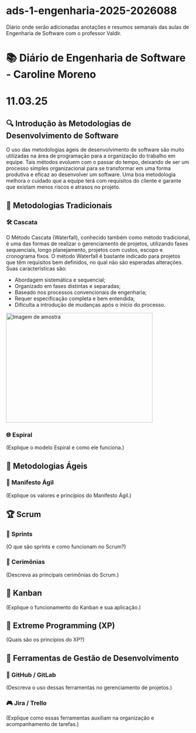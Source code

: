 # ads-1-engenharia-2025-2026088
Diário onde serão adicionadas anotações e resumos semanais das aulas de Engenharia de Software com o professor Valdir.

# 📚 Diário de Engenharia de Software - Caroline Moreno

# 11.03.25

## 🔍 Introdução às Metodologias de Desenvolvimento de Software  
O uso das metodologias ágeis de desenvolvimento de software são muito utilizadas na área de programação para a organização do trabalho em equipe. Tais métodos evoluem com o passar do tempo, deixando de ser um processo simples organizacional para se transformar em uma forma produtiva e eficaz ao desenvolver um software. Uma boa metodologia melhora o cuidado que a equipe terá com requisitos do cliente e garante que existam menos riscos e atrasos no projeto.

## 📖 Metodologias Tradicionais  
### 🛠️ Cascata  
O Método Cascata (Waterfall), conhecido também como método tradicional, é uma das formas de realizar o gerenciamento de projetos, utilizando fases sequenciais, longo planejamento, projetos com custos, escopo e cronograma fixos. O método Waterfall é bastante indicado para projetos que têm requisitos bem definidos, no qual não são esperadas alterações. Suas características são:
* Abordagem sistemática e sequencial;
* Organizado em fases distintas e separadas;
* Baseado nos processos convencionais de engenharia;
* Requer especificação completa e bem entendida;
* Dificulta a introdução de mudanças após o início do processo.

<img src="https://lh4.googleusercontent.com/JJH627wRCf3aRVYMSPvd8Ie9TThyADMuJ26vsGq5WtZ0z4oP3ULiKytz-UmHT88wgHAh4cOuE4VTWlMW1FelwBiMPRD4tQq6jJVuy5ovwQQ1OYl7eU0oQ_GmwB8GVB1NCijJ0JosDLeOb0TME6TQLbYjWLEg8mPr3c7kfo1cQ3_BQ-RNn35anzvISZgfbg" alt="Imagem de amostra" width="400" height="300">

### 🌐 Espiral  
(Explique o modelo Espiral e como ele funciona.)

## 💪 Metodologias Ágeis  
### 📖 Manifesto Ágil  
(Explique os valores e princípios do Manifesto Ágil.)

## 🏆 Scrum  
### 📅 Sprints  
(O que são sprints e como funcionam no Scrum?)

### 💬 Cerimônias  
(Descreva as principais cerimônias do Scrum.)

## 🎯 Kanban  
(Explique o funcionamento do Kanban e sua aplicação.)

## 🚀 Extreme Programming (XP)  
(Quais são os princípios do XP?)

## 🔧 Ferramentas de Gestão de Desenvolvimento  
### 💪 GitHub / GitLab  
(Descreva o uso dessas ferramentas no gerenciamento de projetos.)

### 🎮 Jira / Trello  
(Explique como essas ferramentas auxiliam na organização e acompanhamento de tarefas.)
